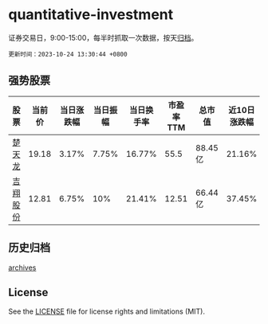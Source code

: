 # quantitative-investment

证券交易日，9:00-15:00，每半时抓取一次数据，按天[归档](archives)。

`更新时间：2023-10-24 13:30:44 +0800`

## 强势股票

|股票|当前价|当日涨跌幅|当日振幅|当日换手率|市盈率TTM|总市值|近10日涨跌幅|
|----|----|----|----|----|----|----|----|
|[楚天龙](https://xueqiu.com/S/SZ003040)|19.18|3.17%|7.75%|16.77%|55.5|88.45亿|21.16%|
|[吉翔股份](https://xueqiu.com/S/SH603399)|12.81|6.75%|10%|21.41%|12.51|66.44亿|37.45%|

## 历史归档

[archives](archives)

## License

See the [LICENSE](LICENSE) file for license rights and limitations (MIT).